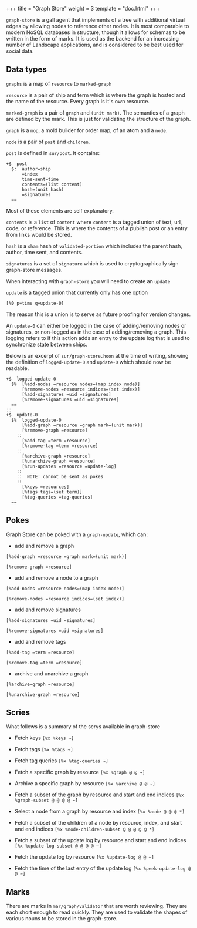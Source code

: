 +++
title = "Graph Store"
weight = 3
template = "doc.html"
+++

`graph-store` is a gall agent that implements of a tree with additional virtual
edges by allowing nodes to reference other nodes. It is most comparable to
modern NoSQL databases in structure, though it allows for schemas to be written
in the form of marks. It is used as the backend for an increasing number of
Landscape applications, and is considered to be best used for social data.

## Data types

`graphs` is a map of `resource` to `marked-graph`

`resource` is a pair of ship and term which is where the graph is hosted and the name of the resource. Every graph is it's own resource.

`marked-graph` is a pair of `graph` and `(unit mark)`. The semantics of a graph are defined by the mark. This is just for validating the structure of the graph. 

`graph` is a `mop`, a mold builder for order map, of an atom and a `node`.

`node` is a pair of `post` and `children`.

`post` is defined in `sur/post`. It contains:

```hoon
+$  post
  $:  author=ship
      =index
      time-sent=time
      contents=(list content)
      hash=(unit hash)
      =signatures
  ==
```


Most of these elements are self explanatory.

`contents` is a `list` of `content` where `content` is a tagged union of text, url, code, or reference. This is where the contents of a publish post or an entry from links would be stored.

`hash` is a `sham` hash of `validated-portion` which includes the parent hash, author, time sent, and contents.

`signatures` is a set of `signature` which is used to cryptographically sign graph-store messages.

When interacting with `graph-store` you will need to create an `update`

`update` is a tagged union that currently only has one option

`[%0 p=time q=update-0]`

The reason this is a union is to serve as future proofing for version changes.

An `update-0` can either be logged in the case of adding/removing nodes or signatures, or non-logged as in the case of adding/removing a graph. This logging refers to if this action adds an entry to the update log that is used to synchronize state between ships.

Below is an excerpt of `sur/graph-store.hoon` at the time of writing, showing the definition of `logged-update-0` and `update-0` which should now be readable.

```hoon
+$  logged-update-0
  $%  [%add-nodes =resource nodes=(map index node)]
      [%remove-nodes =resource indices=(set index)]
      [%add-signatures =uid =signatures]
      [%remove-signatures =uid =signatures]
  ==
::
+$  update-0
  $%  logged-update-0
      [%add-graph =resource =graph mark=(unit mark)]
      [%remove-graph =resource]
    ::
      [%add-tag =term =resource]
      [%remove-tag =term =resource]
    ::
      [%archive-graph =resource]
      [%unarchive-graph =resource]
      [%run-updates =resource =update-log]
    ::
    ::  NOTE: cannot be sent as pokes
    ::
      [%keys =resources]
      [%tags tags=(set term)]
      [%tag-queries =tag-queries]
  ==
```


## Pokes

Graph Store can be poked with a `graph-update`, which can:
 - add and remove a graph
 
 `[%add-graph =resource =graph mark=(unit mark)]`
 
 `[%remove-graph =resource]`
 
 - add and remove a node to a graph
 
 `[%add-nodes =resource nodes=(map index node)]`

 `[%remove-nodes =resource indices=(set index)]`
 
 - add and remove signatures
 
 `[%add-signatures =uid =signatures]`
 
 `[%remove-signatures =uid =signatures]`
 
 - add and remove tags
 
 `[%add-tag =term =resource]`
 
 `[%remove-tag =term =resource]`
 
 - archive and unarchive a graph
 
 `[%archive-graph =resource]`
 
 `[%unarchive-graph =resource]`

## Scries

What follows is a summary of the scrys available in graph-store

- Fetch keys
 `[%x %keys ~]`

- Fetch tags
 `[%x %tags ~]`
 
- Fetch tag queries
 `[%x %tag-queries ~]`

- Fetch a specific graph by resource
 `[%x %graph @ @ ~]`
 
- Archive a specific graph by resource
 `[%x %archive @ @ ~]`
 
- Fetch a subset of the graph by resource and start and end indices
 `[%x %graph-subset @ @ @ @ ~]`

- Select a node from a graph by resource and index
 `[%x %node @ @ @ *]`
 
- Fetch a subset of the children of a node by resource, index, and start and end indices
 `[%x %node-children-subset @ @ @ @ @ *]`
 
- Fetch a subset of the update log by resource and start and end indices
 `[%x %update-log-subset @ @ @ @ ~]`
 
- Fetch the update log by resource
 `[%x %update-log @ @ ~]`
 
- Fetch the time of the last entry of the update log
 `﻿﻿[%x %peek-update-log @ @ ~]`

## Marks

There are marks in `mar/graph/validator` that are worth reviewing. They are each short enough to read quickly. They are used to validate the shapes of various nouns to be stored in the graph-store.
